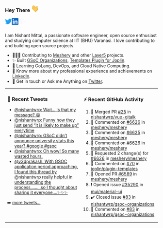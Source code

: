 ### Hey There <img src="./assets/wave.gif" width="25px">
<a href="http://urls.nishantwrp.com/github-to-twitter" target="_blank">
  <img align="left" alt="Nishant's Twitter" width="22px" src="./assets/twitter.svg" />
</a>
<a href="http://urls.nishantwrp.com/github-to-linkedin" target="_blank">
  <img align="left" alt="Nishant's LinkedIn" width="22px" src="./assets/linkedin.svg" />
</a>
<a href="http://urls.nishantwrp.com/github-to-site" target="_blank">
  <img align="left" alt="Nishant's Site" width="22px" src="./assets/globe.svg" />
</a>
<br /><br />

I am Nishant Mittal, a passionate software engineer, open source enthusiast and studying computer science at IIT (BHU) Varanasi. I love contributing to and building open source projects.

- 👨🏽‍💻 Contributing to [Meshery](https://meshery.io/) and other [Layer5](https://layer5.io/) projects.
- ✨ Built [GSoC Organizations](https://www.gsocorganizations.dev/), [Templates Plugin for Joplin](https://github.com/joplin/plugin-templates).
- 🌱 Learning GoLang, DevOps, and Cloud Native Computing.
- 🚀 Know more about my professional experience and achievements on [LinkedIn](http://urls.nishantwrp.com/github-to-linkedin).
- 💬 Get in touch or Ask me Anything on [Twitter](http://urls.nishantwrp.com/github-to-twitter).

<table><tr>
<td valign="top" width="50%">

### 📱 Recent Tweets
<!-- TWITTER:START -->
- [@nishantwrp: Wait... Is that my message? 😛](https://rss.app/articles/cb4e791f6f6d729c074351566bd3a7c508111d6e1136a1e9c3ec930d979628d4f61eb1492ac7df6ef3a26b74da14099b62dc6de6c516791483)
- [@nishantwrp: Funny how they just send “it is likely to make up” everytime](https://rss.app/articles/cb4e791f6f6d729c074351566bd3a7c508111d6e1136a1e9c3ec930d979628d4f61eb1492ac7df6dfaab6979d8100e9563d06ae1c6117b1483)
- [@nishantwrp: GSoC didn’t announce university stats this year? #google #gsoc](https://rss.app/articles/cb4e791f6f6d729c074351566bd3a7c508111d6e1136a1e9c3ec930d979628d4f61eb1492ac7df6dfaab6874d714099160d26be2c7107a1d83)
- [@nishantwrp: Oh wow! So many wasted hours.](https://rss.app/articles/cb4e791f6f6d729c074351566bd3a7c508111d6e1136a1e9c3ec930d979628d4f61eb1492ac7df6dfaaa6d75dc10099a66d76ee5c51a7e1d89)
- [@v3dprakash: With GSOC application period approaching, I found this thread by @nishantwrp really helpful in understanding the process.........so I thought about sharing it everyone....✨✨✨](https://rss.app/articles/cb4e791f6f6d729c074351566bd3a7c508111d6e096cb6f1d0e38c1b968e28d4f61eb1492ac7df6dfaaa6c7bd8110f9368d66ae9c013791083)
<!-- TWITTER:END -->
➡️ [more tweets...](http://urls.nishantwrp.com/github-to-twitter)

</td>
<td valign="top" width="50%">

### ⚡ Recent GitHub Activity
<!--RECENT_ACTIVITY:start-->
1. 🎉 Merged PR [#25](https://github.com/nishantwrp/vue-gitalk/pull/25) in [nishantwrp/vue-gitalk](https://github.com/nishantwrp/vue-gitalk)
2. 💬 Commented on [#6626](https://github.com/meshery/meshery/pull/6626#discussion_r1040530328) in [meshery/meshery](https://github.com/meshery/meshery)
3. 💬 Commented on [#6625](https://github.com/meshery/meshery/pull/6625#issuecomment-1337203906) in [meshery/meshery](https://github.com/meshery/meshery)
4. 💬 Commented on [#6626](https://github.com/meshery/meshery/pull/6626#discussion_r1039494538) in [meshery/meshery](https://github.com/meshery/meshery)
5. 🔴 Requested 2 change(s) for [#6626](https://github.com/meshery/meshery/pull/6626#pullrequestreview-1204385536) in [meshery/meshery](https://github.com/meshery/meshery)
6. 💬 Commented on [#70](https://github.com/joplin/plugin-templates/issues/70#issuecomment-1333786524) in [joplin/plugin-templates](https://github.com/joplin/plugin-templates)
7. 💪 Opened PR [#6589](https://github.com/meshery/meshery/pull/6589) in [meshery/meshery](https://github.com/meshery/meshery)
8. ❗️ Opened issue [#35290](https://github.com/mui/material-ui/issues/35290) in [mui/material-ui](https://github.com/mui/material-ui)
9. ✔️ Closed issue [#83](https://github.com/nishantwrp/gsoc-organizations/issues/83) in [nishantwrp/gsoc-organizations](https://github.com/nishantwrp/gsoc-organizations)
10. 💬 Commented on [#83](https://github.com/nishantwrp/gsoc-organizations/issues/83#issuecomment-1328296648) in [nishantwrp/gsoc-organizations](https://github.com/nishantwrp/gsoc-organizations)
<!--RECENT_ACTIVITY:end-->

</td>
</tr></table>
